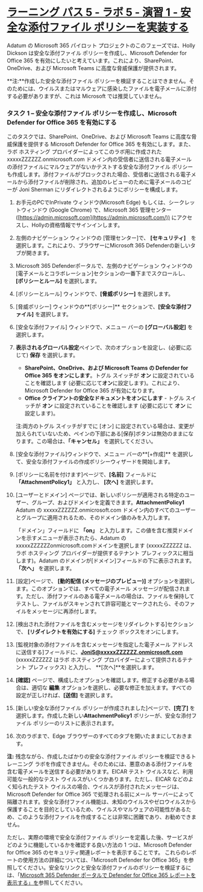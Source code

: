 # [ラーニング パス 5 - ラボ 5 - 演習 1 - 安全な添付ファイル ポリシーを実装する](https://github.com/ctct-edu/ms-102-lab/blob/main/Instructions/Labs/LAB_AK_05_Lab5_Ex1_Safe_Attachments.md#learning-path-5--lab-5---exercise-1---implement-a-safe-attachments-policy)

Adatum の Microsoft 365 パイロット プロジェクトのこのフェーズでは、Holly Dickson は安全な添付ファイル ポリシーを作成し、Microsoft Defender for Office 365 を有効にしたいと考えています。これにより、SharePoint、OneDrive、および Microsoft Teams に高度な脅威保護が提供されます。

**注:**作成した安全な添付ファイル ポリシーを検証することはできません。そのためには、ウイルスまたはマルウェアに感染したファイルを電子メールに添付する必要がありますが、これは Microsoft では推奨していません。

### タスク 1 – 安全な添付ファイル ポリシーを作成し、Microsoft Defender for Office 365 を有効にする

このタスクでは、SharePoint、OneDrive、および Microsoft Teams に高度な脅威保護を提供する Microsoft Defender for Office 365 を有効にします。また、ラボ ホスティング プロバイダーによってこのラボ用に作成された xxxxxZZZZZZ.onmicrosoft.com ドメイン内の受信者に送信される電子メールの添付ファイルにマルウェアがないかテストする安全な添付ファイル ポリシーも作成します。添付ファイルがブロックされた場合、受信者に送信される電子メールから添付ファイルが削除され、追加のレビューのために電子メールのコピーが Joni Sherman にリダイレクトされるようにポリシーを構成します。

1. お手元のPCでInPrivate ウィンドウ(Microsoft Edge) もしくは、シークレットウィンドウ (Google Chrome) で、Microsoft 365 管理センター ([https://admin.microsoft.com](https://admin.microsoft.com/)) にアクセスし、Hollyの資格情報でサインインします。

2. 左側のナビゲーション ウィンドウの [管理センター]で、 **[セキュリティ]**　を選択します。これにより、ブラウザーにMicrosoft 365 Defenderの新しいタブが開きます。

3. Microsoft 365 Defenderポータルで、左側のナビゲーション ウィンドウの[電子メールとコラボレーション]セクションの一番下までスクロールし、 **[ポリシーとルール]** を選択します。

4. [ポリシーとルール] ウィンドウで、**[脅威ポリシー]** を選択します。

5. [脅威ポリシー] ウィンドウの**[ポリシー]** セクションで、**[安全な添付ファイル]** を選択します。

6. [安全な添付ファイル] ウィンドウで、メニュー バーの **[グローバル設定]** を選択します。

7. **表示されるグローバル設定**ペインで、次のオプションを設定し、(必要に応じて) **保存** を選択します。

   - **SharePoint、OneDrive、および Microsoft Teams の Defender for Office 365 をオンにします**。トグル スイッチが **オン** に設定されていることを確認します (必要に応じて**オン**に設定します)。これにより、Microsoft Defender for Office 365 が有効になります。
   - **Office クライアントの安全なドキュメントをオンにします** - トグル スイッチが **オン** に設定されていることを確認します (必要に応じて **オン** に設定します)。

   注:両方のトグル スイッチがすでに [オン] に設定されている場合は、変更が加えられていないため、ペインの下部にある[保存]ボタンは無効のままになります。この場合は、**「キャンセル」** を選択してください。

8. [安全な添付ファイル]ウィンドウで、メニュー バーの**[+作成]** を選択して、安全な添付ファイルの作成ポリシーウィザードを開始します。

9. [ポリシーに名前を付けます]ページで、**[名前]** フィールドに **「AttachmentPolicy1」** と入力し、 **[次へ]** を選択します。

10. [ユーザーとドメイン] ページでは、新しいポリシーが適用される特定のユーザー、グループ、およびドメインを定義できます。**AttachmentPolicy1** Adatum の xxxxxZZZZZZ.onmicrosoft.com ドメイン内のすべてのユーザーとグループに適用されるため、そのドメイン値のみを入力します。

    「ドメイン」フィールドに **「on」** と入力します。この値を含む推奨ドメインを示すメニューが表示されたら、Adatum のxxxxxZZZZZZonmicrosoft.comドメインを選択します (xxxxxZZZZZZ は、ラボ ホスティング プロバイダーが提供するテナント プレフィックスに相当します)。Adatum のドメインが[ドメイン]フィールドの下に表示されます。**「次へ」** を選択します。

11. [設定]ページで、 **[動的配信 (メッセージのプレビュー)]** オプションを選択します。このオプションでは、すべての電子メール メッセージが配信されます。ただし、添付ファイルのある電子メールの場合は、ファイルを保持してテストし、ファイルがスキャンされて許容可能とマークされたら、そのファイルをメッセージに再添付します。

12. [検出された添付ファイルを含むメッセージをリダイレクトする]セクションで、 **[リダイレクトを有効にする]**  チェック ボックスをオンにします。

13. [監視対象の添付ファイルを含むメッセージを指定した電子メール アドレスに送信する]フィールドに、**JoniS@xxxxxZZZZZZ.onmicrosoft.com** (xxxxxZZZZZZ はラボ ホスティング プロバイダーによって提供されるテナント プレフィックス) と入力し、 **[次へ]**を選択します。

14. **[確認]** ページで、構成したオプションを確認します。修正する必要がある場合は、適切な **編集** オプションを選択し、必要な修正を加えます。すべての設定が正しければ、**[送信]** を選択します。

15. [新しい安全な添付ファイル ポリシーが作成されました]ページで、**[完了]** を選択します。作成した新しい**AttachmentPolicy1** ポリシーが、安全な添付ファイル ポリシーのリストに表示されます。

16. 次のラボまで、Edge ブラウザーのすべてのタブを開いたままにしておきます。

**注:** 残念ながら、作成したばかりの安全な添付ファイル ポリシーを検証できるトレーニング ラボを作成できません。そのためには、悪意のある添付ファイルを含む電子メールを送信する必要があります。EICAR テスト ウイルスなど、利用可能な一般的なテスト ウイルスがいくつかあります。ただし、EICAR などのよく知られたテスト ウイルスの場合、ウイルスが添付されたメッセージは、Microsoft Defender for Office 365 で処理される前にメール サーバーによって隔離されます。安全な添付ファイル機能は、未知のウイルスやゼロウイルスから保護することを目的としているため、ウイルスやマルウェアの可能性があるため、このような添付ファイルを作成することは非常に困難であり、お勧めできません。

ただし、実際の環境で安全な添付ファイル ポリシーを定義した後、サービスがどのように機能しているかを確認する良い方法の 1 つは、Microsoft Defender for Office 365 のセキュリティ関連レポートを表示することです。 これらのレポートの使用方法の詳細については、「Microsoft Defender for Office 365」を参照してください。安全なリンクと安全な添付ファイルのポリシーを検証するには、「[Microsoft 365 Defender ポータルで Defender for Office 365 レポートを表示する」を](https://learn.microsoft.com/microsoft-365/security/office-365-security/view-reports-for-mdo)参照してください。
